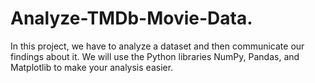 # Analyze-TMDb-Movie-Data.
In this project, we have to analyze a dataset and then communicate our findings about it. We will use the Python libraries NumPy, Pandas, and Matplotlib to make your analysis easier. 
